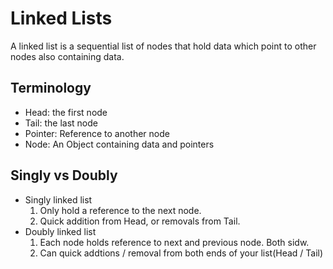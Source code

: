 # Linked Lists
A linked list is a sequential list of nodes that hold data which point to other nodes also containing data.

## Terminology
- Head: the first node
- Tail: the last node
- Pointer: Reference to another node
- Node: An Object containing data and pointers

## Singly vs Doubly 
- Singly linked list
    1. Only hold a reference to the next node.
    2. Quick addition from Head, or removals from Tail.
- Doubly linked list
    1. Each node holds reference to next and previous node. Both sidw.
    2. Can quick addtions / removal from both ends of your list(Head / Tail)
